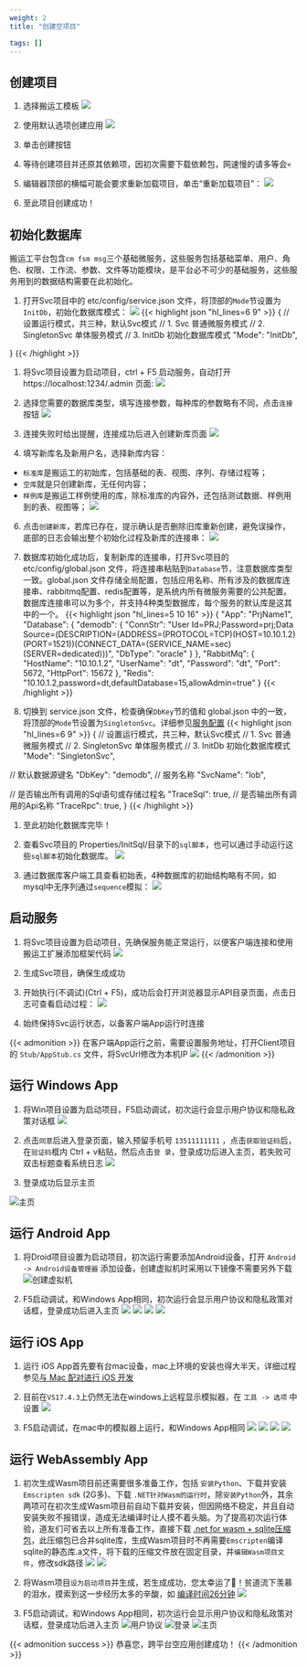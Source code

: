 ```yaml
---
weight: 2
title: "创建空项目"

tags: []
---
```


## 创建项目
1. 选择搬运工模板
![](1.png)

1. 使用默认选项创建应用
![](2.png)

1. 单击创建按钮

1. 等待创建项目并还原其依赖项，因初次需要下载依赖包，网速慢的请多等会:skull:

1. 编辑器顶部的横幅可能会要求重新加载项目，单击“重新加载项目”：
![](3.png)

1. 至此项目创建成功！

## 初始化数据库
搬运工平台包含`cm fsm msg`三个基础微服务，这些服务包括基础菜单、用户、角色、权限、工作流、参数、文件等功能模块，是平台必不可少的基础服务，这些服务用到的数据结构需要在此初始化。

1. 打开Svc项目中的 etc/config/service.json 文件，将顶部的`Mode`节设置为`InitDb`，初始化数据库模式：
![](30.png)
{{< highlight json "hl_lines=6 9" >}}
{
  // 设置运行模式，共三种，默认Svc模式
  // 1. Svc          普通微服务模式
  // 2. SingletonSvc 单体服务模式
  // 3. InitDb       初始化数据库模式
  "Mode": "InitDb",

}
{{< /highlight >}}

1. 将Svc项目设置为启动项目，ctrl + F5 启动服务，自动打开 https://localhost:1234/.admin 页面:
![](35.png)

1. 选择您需要的数据库类型，填写连接参数，每种库的参数略有不同，点击`连接`按钮
![](36.png)

1. 连接失败时给出提醒，连接成功后进入创建新库页面
![](37.png)

1. 填写新库名及新用户名，选择新库内容：
* `标准库`是搬运工的初始库，包括基础的表、视图、序列、存储过程等；
* `空库`就是只创建新库，无任何内容；
* `样例库`是搬运工样例使用的库，除标准库的内容外，还包括测试数据、样例用到的表、视图等；
![](38.png)

6. 点击`创建新库`，若库已存在，提示确认是否删除旧库重新创建，避免误操作，底部的日志会输出整个初始化过程及新库的连接串：
![](39.png)

1. 数据库初始化成功后，复制新库的连接串，打开Svc项目的 etc/config/global.json 文件，将连接串粘贴到`Database`节，注意数据库类型一致。global.json 文件存储全局配置，包括应用名称、所有涉及的数据库连接串、rabbitmq配置、redis配置等，是系统内所有微服务需要的公共配置。数据库连接串可以为多个，并支持4种类型数据库，每个服务的默认库是这其中的一个。
{{< highlight json "hl_lines=5 10 16" >}}
{
  "App": "PrjName1",
  "Database": {
    "demodb": {
      "ConnStr": "User Id=PRJ;Password=prj;Data Source=(DESCRIPTION=(ADDRESS=(PROTOCOL=TCP)(HOST=10.10.1.2)(PORT=1521))(CONNECT_DATA=(SERVICE_NAME=sec)(SERVER=dedicated)))",
      "DbType": "oracle"
    }
  },
  "RabbitMq": {
    "HostName": "10.10.1.2",
    "UserName": "dt",
    "Password": "dt",
    "Port": 5672,
    "HttpPort": 15672
  },
  "Redis": "10.10.1.2,password=dt,defaultDatabase=15,allowAdmin=true"
}
{{< /highlight >}}

1. 切换到 service.json 文件，检查确保`DbKey`节的值和 global.json 中的一致，将顶部的`Mode`节设置为`SingletonSvc`。详细参见[服务配置](/dt-docs/2基础/4服务/)
{{< highlight json "hl_lines=6 9" >}}
{
  // 设置运行模式，共三种，默认Svc模式
  // 1. Svc          普通微服务模式
  // 2. SingletonSvc 单体服务模式
  // 3. InitDb       初始化数据库模式
  "Mode": "SingletonSvc",

  // 默认数据源键名
  "DbKey": "demodb",
  // 服务名称
  "SvcName": "lob",

  // 是否输出所有调用的Sql语句或存储过程名
  "TraceSql": true,
  // 是否输出所有调用的Api名称
  "TraceRpc": true,
}
{{< /highlight >}}

1. 至此初始化数据库完毕！

1. 查看Svc项目的 Properties/InitSql/目录下的`sql脚本`，也可以通过手动运行这些`sql脚本`初始化数据库。
![](34.png)

1. 通过数据库客户端工具查看初始表，4种数据库的初始结构略有不同，如mysql中无序列通过`sequence`模拟：
![](5.png)

## 启动服务
1. 将Svc项目设置为启动项目，先确保服务能正常运行，以便客户端连接和使用搬运工扩展添加框架代码
![](4.png)

1. 生成Svc项目，确保生成成功

1. 开始执行(不调试)(Ctrl + F5)，成功后会打开浏览器显示API目录页面，点击日志可查看启动过程：
![](8.png)

1. 始终保持Svc运行状态，以备客户端App运行时连接

{{< admonition >}}
在客户端App运行之前，需要设置服务地址，打开Client项目的 `Stub/AppStub.cs` 文件，将SvcUrl修改为本机IP
![](12.png)
{{< /admonition >}}

## 运行 Windows App
1. 将Win项目设置为启动项目，F5启动调试，初次运行会显示用户协议和隐私政策对话框
![](9.png)

1. 点击`同意`后进入登录页面，输入预留手机号 `13511111111` ，点击`获取验证码`后，在`验证码`框内 Ctrl + v粘贴，然后点击`登 录`，登录成功后进入主页，若失败可双击标题查看系统日志
![](10.png)

1. 登录成功后显示主页

![](11.png "主页")

## 运行 Android App
1. 将Droid项目设置为启动项目，初次运行需要添加Android设备，打开 `Android -> Android设备管理器` 添加设备，创建虚拟机时采用以下镜像不需要另外下载
![](13.png "创建虚拟机")

1. F5启动调试，和Windows App相同，初次运行会显示用户协议和隐私政策对话框，登录成功后进入主页
![](14.png)
![](15.png)
![](16.png)
![](17.png)

## 运行 iOS App
1. 运行 iOS App首先要有台mac设备，mac上环境的安装也得大半天，详细过程参见[与 Mac 配对进行 iOS 开发](https://learn.microsoft.com/zh-cn/dotnet/maui/ios/pair-to-mac?view=net-maui-7.0)

1. 目前在`VS17.4.3`上仍然无法在windows上远程显示模拟器，在 `工具 -> 选项` 中设置
![](25.png)

1. F5启动调试，在mac中的模拟器上运行，和Windows App相同
![](26.png)
![](27.png)
![](28.png)
![](29.png)

## 运行 WebAssembly App
1. 初次生成Wasm项目前还需要很多准备工作，包括 `安装Python`、下载并安装 `Emscripten sdk` (2G多)、下载 `.NET针对Wasm的运行时`，除`安装Python`外，其余两项可在初次生成Wasm项目前自动下载并安装，但因网络不稳定，并且自动安装失败不报错误，造成无法编译时让人摸不着头脑。为了提高初次运行体验，道友们可省去以上所有准备工作，直接下载 [.net for wasm + sqlite压缩包](https://github.com/daoting/dt/releases/latest)，此压缩包已合并sqlite库，生成Wasm项目时不再需要`Emscripten`编译sqlite的静态库.a文件，将下载的压缩文件放在固定目录，并`编辑Wasm项目文件`，修改sdk路径
![](18.png)
![](19.png)

1. 将Wasm项目`设为启动项目`并生成，若生成成功，您太幸运了🎉！贫道流下羡慕的泪水，摸索到这一步经历太多的辛酸，如 [编译时间26分钟](https://github.com/unoplatform/Uno.Wasm.Bootstrap/issues/326)
![](20.png)

1. F5启动调试，和Windows App相同，初次运行会显示用户协议和隐私政策对话框，登录成功后进入主页
![](21.png "用户协议")
![](22.png "登录")
![](23.png "主页")

{{< admonition success >}}
恭喜您，跨平台空应用创建成功！
{{< /admonition >}}
